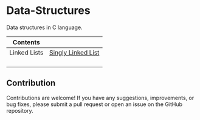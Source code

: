 # Data-Structures
Data structures in C language.

|Contents|       |
|--------|-------|
|Linked Lists|[Singly Linked List]((Linked%20lists/Singly%20linked%20list))|
|||
|||
|||
|||




## Contribution

Contributions are welcome! If you have any suggestions, improvements, or bug fixes, please submit a pull request or open an issue on the GitHub repository.
